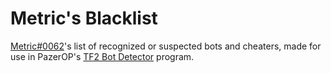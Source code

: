 # Metric's Blacklist

[Metric#0062](https://discordapp.com/users/177258700854001674)'s list of recognized or suspected bots and cheaters, made for use in PazerOP's [TF2 Bot Detector](https://github.com/PazerOP/tf2_bot_detector) program.
